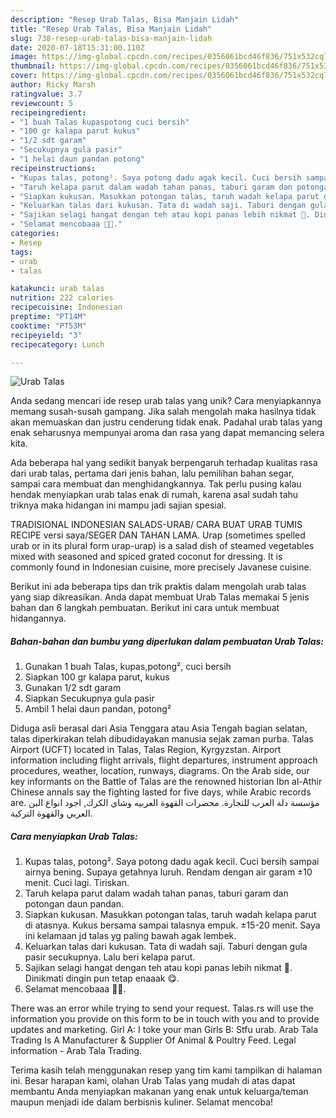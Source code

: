 ```yaml
---
description: "Resep Urab Talas, Bisa Manjain Lidah"
title: "Resep Urab Talas, Bisa Manjain Lidah"
slug: 738-resep-urab-talas-bisa-manjain-lidah
date: 2020-07-18T15:31:00.110Z
image: https://img-global.cpcdn.com/recipes/0356061bcd46f836/751x532cq70/urab-talas-foto-resep-utama.jpg
thumbnail: https://img-global.cpcdn.com/recipes/0356061bcd46f836/751x532cq70/urab-talas-foto-resep-utama.jpg
cover: https://img-global.cpcdn.com/recipes/0356061bcd46f836/751x532cq70/urab-talas-foto-resep-utama.jpg
author: Ricky Marsh
ratingvalue: 3.7
reviewcount: 5
recipeingredient:
- "1 buah Talas kupaspotong cuci bersih"
- "100 gr kalapa parut kukus"
- "1/2 sdt garam"
- "Secukupnya gula pasir"
- "1 helai daun pandan potong"
recipeinstructions:
- "Kupas talas, potong². Saya potong dadu agak kecil. Cuci bersih sampai airnya bening. Supaya getahnya luruh. Rendam dengan air garam ±10 menit. Cuci lagi. Tiriskan."
- "Taruh kelapa parut dalam wadah tahan panas, taburi garam dan potongan daun pandan."
- "Siapkan kukusan. Masukkan potongan talas, taruh wadah kelapa parut di atasnya. Kukus bersama sampai talasnya empuk. ±15-20 menit. Saya ini kelamaan jd talas yg paling bawah agak lembek."
- "Keluarkan talas dari kukusan. Tata di wadah saji. Taburi dengan gula pasir secukupnya. Lalu beri kelapa parut."
- "Sajikan selagi hangat dengan teh atau kopi panas lebih nikmat 🤩. Dinikmati dingin pun tetap enaaak 😋."
- "Selamat mencobaaa 🤗🥰."
categories:
- Resep
tags:
- urab
- talas

katakunci: urab talas 
nutrition: 222 calories
recipecuisine: Indonesian
preptime: "PT14M"
cooktime: "PT53M"
recipeyield: "3"
recipecategory: Lunch

---
```



![Urab Talas](https://img-global.cpcdn.com/recipes/0356061bcd46f836/751x532cq70/urab-talas-foto-resep-utama.jpg)

Anda sedang mencari ide resep urab talas yang unik? Cara menyiapkannya memang susah-susah gampang. Jika salah mengolah maka hasilnya tidak akan memuaskan dan justru cenderung tidak enak. Padahal urab talas yang enak seharusnya mempunyai aroma dan rasa yang dapat memancing selera kita.

Ada beberapa hal yang sedikit banyak berpengaruh terhadap kualitas rasa dari urab talas, pertama dari jenis bahan, lalu pemilihan bahan segar, sampai cara membuat dan menghidangkannya. Tak perlu pusing kalau hendak menyiapkan urab talas enak di rumah, karena asal sudah tahu triknya maka hidangan ini mampu jadi sajian spesial.

TRADISIONAL INDONESIAN SALADS-URAB/ CARA BUAT URAB TUMIS RECIPE versi saya/SEGER DAN TAHAN LAMA. Urap (sometimes spelled urab or in its plural form urap-urap) is a salad dish of steamed vegetables mixed with seasoned and spiced grated coconut for dressing. It is commonly found in Indonesian cuisine, more precisely Javanese cuisine.


Berikut ini ada beberapa tips dan trik praktis dalam mengolah urab talas yang siap dikreasikan. Anda dapat membuat Urab Talas memakai 5 jenis bahan dan 6 langkah pembuatan. Berikut ini cara untuk membuat hidangannya.

<!--inarticleads1-->

##### Bahan-bahan dan bumbu yang diperlukan dalam pembuatan Urab Talas:

1. Gunakan 1 buah Talas, kupas,potong², cuci bersih
1. Siapkan 100 gr kalapa parut, kukus
1. Gunakan 1/2 sdt garam
1. Siapkan Secukupnya gula pasir
1. Ambil 1 helai daun pandan, potong²


Diduga asli berasal dari Asia Tenggara atau Asia Tengah bagian selatan, talas diperkirakan telah dibudidayakan manusia sejak zaman purba. Talas Airport (UCFT) located in Talas, Talas Region, Kyrgyzstan. Airport information including flight arrivals, flight departures, instrument approach procedures, weather, location, runways, diagrams. On the Arab side, our key informants on the Battle of Talas are the renowned historian Ibn al-Athir Chinese annals say the fighting lasted for five days, while Arabic records are. مؤسسة دلة العرب للتجارة. محضرات القهوة العربيه وشاي الكرك, اجود انواع البن العربي والقهوة التركية. 

<!--inarticleads2-->

##### Cara menyiapkan Urab Talas:

1. Kupas talas, potong². Saya potong dadu agak kecil. Cuci bersih sampai airnya bening. Supaya getahnya luruh. Rendam dengan air garam ±10 menit. Cuci lagi. Tiriskan.
1. Taruh kelapa parut dalam wadah tahan panas, taburi garam dan potongan daun pandan.
1. Siapkan kukusan. Masukkan potongan talas, taruh wadah kelapa parut di atasnya. Kukus bersama sampai talasnya empuk. ±15-20 menit. Saya ini kelamaan jd talas yg paling bawah agak lembek.
1. Keluarkan talas dari kukusan. Tata di wadah saji. Taburi dengan gula pasir secukupnya. Lalu beri kelapa parut.
1. Sajikan selagi hangat dengan teh atau kopi panas lebih nikmat 🤩. Dinikmati dingin pun tetap enaaak 😋.
1. Selamat mencobaaa 🤗🥰.


There was an error while trying to send your request. Talas.rs will use the information you provide on this form to be in touch with you and to provide updates and marketing. Girl A: I toke your man Girls B: Stfu urab. Arab Tala Trading Is A Manufacturer &amp; Supplier Of Animal &amp; Poultry Feed. Legal information - Arab Tala Trading. 

Terima kasih telah menggunakan resep yang tim kami tampilkan di halaman ini. Besar harapan kami, olahan Urab Talas yang mudah di atas dapat membantu Anda menyiapkan makanan yang enak untuk keluarga/teman maupun menjadi ide dalam berbisnis kuliner. Selamat mencoba!

